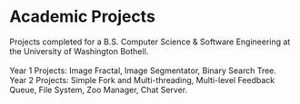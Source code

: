 # Academic Projects
Projects completed for a B.S. Computer Science & Software Engineering at the University of Washington Bothell. <br />
<br />
Year 1 Projects: Image Fractal, Image Segmentator, Binary Search Tree. <br />
Year 2 Projects: Simple Fork and Multi-threading, Multi-level Feedback Queue, File System, Zoo Manager, Chat Server. <br />